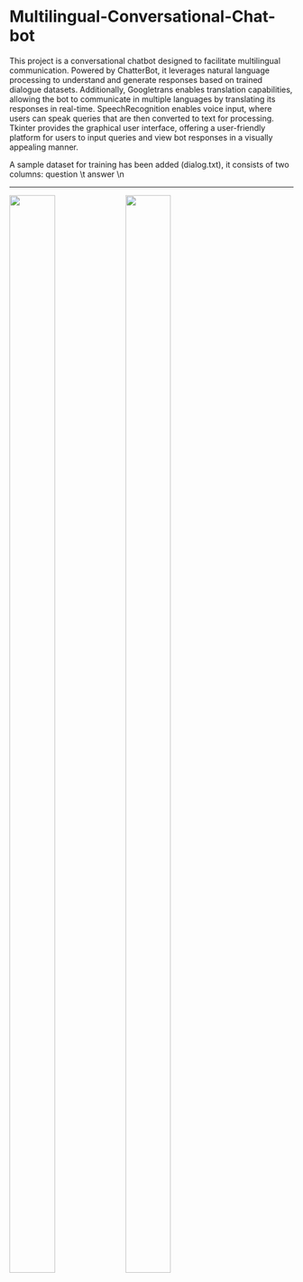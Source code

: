 # Multilingual-Conversational-Chat-bot


This project is a conversational chatbot designed to facilitate multilingual communication. Powered by ChatterBot, it leverages natural language processing to understand and generate responses based on trained dialogue datasets. Additionally, Googletrans enables translation capabilities, allowing the bot to communicate in multiple languages by translating its responses in real-time. SpeechRecognition enables voice input, where users can speak queries that are then converted to text for processing. Tkinter provides the graphical user interface, offering a user-friendly platform for users to input queries and view bot responses in a visually appealing manner. 

A sample dataset for training has been added (dialog.txt), it consists of two columns: question \t answer \n



------


<img src= "https://github.com/Anushree-111/Multilingual-Conversational-Chat-bot/assets/166540329/5208047a-b115-41f5-af82-5049eba366e2" width=40% height=70%>


<img src="https://github.com/Anushree-111/Multilingual-Conversational-Chat-bot/assets/166540329/393e1ed1-3bfb-42ca-8e8a-d49f04cab11b" width=40% height=70%>


